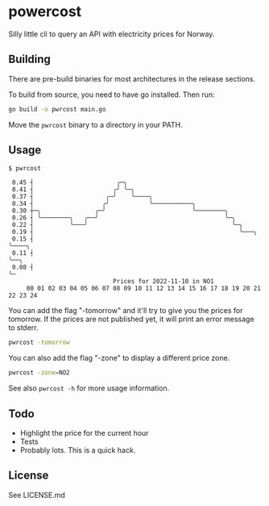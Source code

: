 # powercost

Silly little cli to query an API with electricity prices for Norway.

## Building
There are pre-build binaries for most architectures in the release sections.

To build from source, you need to have go installed. Then run:
```bash
go build -o pwrcost main.go
```
Move the `pwrcost` binary to a directory in your PATH.
## Usage

```
$ pwrcost

 0.45 ┤                       ╭─╮
 0.41 ┤                      ╭╯ ╰─╮
 0.37 ┤                    ╭─╯    ╰────╮
 0.34 ┤                   ╭╯           ╰───────────╮
 0.30 ┼─╮               ╭─╯                        ╰────────╮
 0.26 ┤ ╰────────╮   ╭──╯                                   ╰─╮
 0.22 ┤          ╰───╯                                        ╰─╮
 0.19 ┤                                                         ╰───╮
 0.15 ┤                                                             ╰────╮
 0.11 ┤                                                                  ╰──╮
 0.08 ┤                                                                     ╰─
                             Prices for 2022-11-10 in NO1
     00 01 02 03 04 05 06 07 08 09 10 11 12 13 14 15 16 17 18 19 20 21 22 23 24
```

You can add the flag "-tomorrow" and it'll try to give you the prices for tomorrow. If the prices
are not published yet, it will print an error message to stderr.
```bash
pwrcost -tomorrow
```
You can also add the flag "-zone" to display a different price zone.
```bash
pwrcost -zone=NO2
```

See also `pwrcost -h` for more usage information.

## Todo
 - Highlight the price for the current hour
 - Tests
 - Probably lots. This is a quick hack.

## License
See LICENSE.md